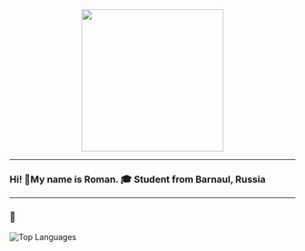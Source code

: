 <div id="header" align="center">
  <img width=250 src="https://assets.stickerswiki.app/s/rico_opossum/12aa6dca.webp">
</div>

---

### Hi! 👋My name is Roman. 🎓 Student from Barnaul, Russia

---     

### 🥇

![Top Languages](https://github-readme-stats.vercel.app/api/top-langs/?username=yourusername&layout=compact&theme=radical)

  